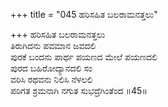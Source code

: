 +++
title = "045 ಹರಿಸಹಿತ ಬಲರಾಮನತ್ತಲು"

+++
ಹರಿಸಹಿತ ಬಲರಾಮನತ್ತಲು  
ತಿರುಗಿದನು ಪವಮಾನ ಜವದಲಿ  
ಪುರಕೆ ಬಂದನು ಪಾರ್ಥ ಪಯಣದ ಮೇಲೆ ಪಯಣದಲಿ  
ಪುರದ ಬಹಿರೋದ್ಯಾನದಲಿ ಸಂ  
ವರಿಸಿ ರಥವನು ನಿಲಿಸಿ ನೆಳಲಲಿ  
ಪರಿಗತ ಶ್ರಮನಾಗಿ ನಗುತ ಸುಭದ್ರೆಗಿಂತೆಂದ     ॥45॥